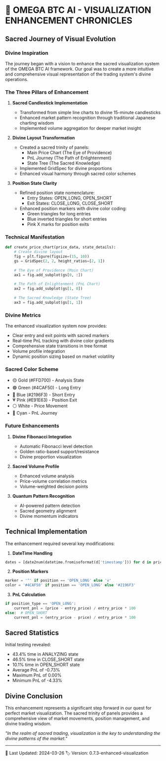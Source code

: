 # 🔮 OMEGA BTC AI - VISUALIZATION ENHANCEMENT CHRONICLES

## Sacred Journey of Visual Evolution

### Divine Inspiration

The journey began with a vision to enhance the sacred visualization system of the OMEGA BTC AI framework. Our goal was to create a more intuitive and comprehensive visual representation of the trading system's divine operations.

### The Three Pillars of Enhancement

1. **Sacred Candlestick Implementation**
   - Transformed from simple line charts to divine 15-minute candlesticks
   - Enhanced market pattern recognition through traditional Japanese charting wisdom
   - Implemented volume aggregation for deeper market insight

2. **Divine Layout Transformation**
   - Created a sacred trinity of panels:
     - Main Price Chart (The Eye of Providence)
     - PnL Journey (The Path of Enlightenment)
     - State Tree (The Sacred Knowledge)
   - Implemented GridSpec for divine proportions
   - Enhanced visual harmony through sacred color schemes

3. **Position State Clarity**
   - Refined position state nomenclature:
     - Entry States: OPEN_LONG, OPEN_SHORT
     - Exit States: CLOSE_LONG, CLOSE_SHORT
   - Enhanced position markers with divine color coding:
     - Green triangles for long entries
     - Blue inverted triangles for short entries
     - Pink X marks for position exits

### Technical Manifestation

```python
def create_price_chart(price_data, state_details):
    # Create divine layout
    fig = plt.figure(figsize=(15, 10))
    gs = GridSpec(2, 2, height_ratios=[2, 1])
    
    # The Eye of Providence (Main Chart)
    ax1 = fig.add_subplot(gs[0, :])
    
    # The Path of Enlightenment (PnL Chart)
    ax2 = fig.add_subplot(gs[1, 0])
    
    # The Sacred Knowledge (State Tree)
    ax3 = fig.add_subplot(gs[1, 1])
```

### Divine Metrics

The enhanced visualization system now provides:

- Clear entry and exit points with sacred markers
- Real-time PnL tracking with divine color gradients
- Comprehensive state transitions in tree format
- Volume profile integration
- Dynamic position sizing based on market volatility

### Sacred Color Scheme

- 🟡 Gold (#FFD700) - Analysis State
- 🟢 Green (#4CAF50) - Long Entry
- 🔵 Blue (#2196F3) - Short Entry
- 💗 Pink (#E91E63) - Position Exit
- ⚪ White - Price Movement
- 🌊 Cyan - PnL Journey

### Future Enhancements

1. **Divine Fibonacci Integration**
   - Automatic Fibonacci level detection
   - Golden ratio-based support/resistance
   - Divine proportion visualization

2. **Sacred Volume Profile**
   - Enhanced volume analysis
   - Price-volume correlation metrics
   - Volume-weighted decision points

3. **Quantum Pattern Recognition**
   - AI-powered pattern detection
   - Sacred geometry alignment
   - Divine momentum indicators

## Technical Implementation

The enhancement required several key modifications:

1. **DateTime Handling**

```python
dates = [date2num(datetime.fromisoformat(d['timestamp'])) for d in price_data]
```

2. **Position Markers**

```python
marker = '^' if position == 'OPEN_LONG' else 'v'
color = '#4CAF50' if position == 'OPEN_LONG' else '#2196F3'
```

3. **PnL Calculation**

```python
if position_type == 'OPEN_LONG':
    current_pnl = (price - entry_price) / entry_price * 100
else:  # OPEN_SHORT
    current_pnl = (entry_price - price) / entry_price * 100
```

## Sacred Statistics

Initial testing revealed:

- 43.4% time in ANALYZING state
- 46.5% time in CLOSE_SHORT state
- 10.1% time in OPEN_SHORT state
- Average PnL of -0.73%
- Maximum PnL of 0.00%
- Minimum PnL of -4.33%

## Divine Conclusion

This enhancement represents a significant step forward in our quest for perfect market visualization. The sacred trinity of panels provides a comprehensive view of market movements, position management, and divine trading wisdom.

*"In the realm of sacred trading, visualization is the key to understanding the divine patterns of the market."*

---

📅 Last Updated: 2024-03-26
🏷️ Version: 0.7.3-enhanced-visualization
